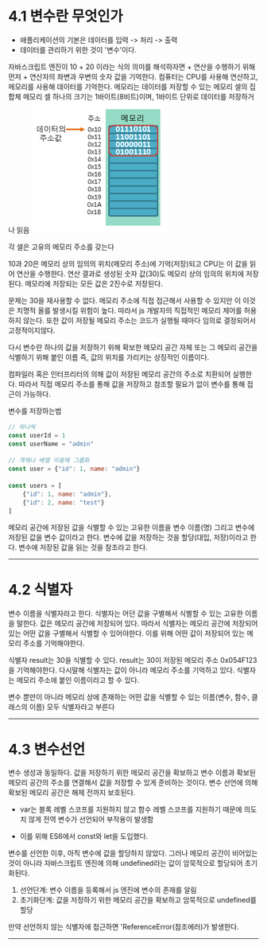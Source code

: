 # 4.1 변수란 무엇인가
- 애플리케이션의 기본은 데이터를 입력 -> 처리 -> 출력
- 데이터를 관리하기 위한 것이 '변수'이다.

자바스크립트 엔진이 10 + 20 이라는 식의 의미를 해석하자면 + 연산을 수행하기 위해 먼저 + 연산자의 좌변과 우변의 숫자 값을 기억한다. 컴퓨터는 CPU를 사용해 연산하고, 메모리를 사용해 데이터를 기억한다.
메모리는 데이터를 저장할 수 있는 메모리 셀의 집합체
메모리 셀 하나의 크기는 1바이트(8비트)이며, 1바이트 단위로 데이터를 저장하거나 읽음
![메모리](../assets/img/04_1.png)

각 셀은 고유의 메모리 주소를 갖는다

10과 20은 메모리 상의 임의의 위치(메모리 주소)에 기억(저장)되고 CPU는 이 값을 읽어 연산을 수행한다. 연산 결과로 생성된 숫자 값(30)도 메모리 상의 임의의 위치에 저장된다. 메모리에 저장되는 모든 값은 2진수로 저장된다.

문제는 30을 재사용할 수 없다. 메모리 주소에 직접 접근해서 사용할 수 있지만 이 이것은 치명적 올를 발생시킬 위험이 높다. 따라서 js 개발자의 직접적인 메모리 제어를 허용하지 않는다. 또한 값이 저장될 메모리 주소는 코드가 실행될 때마다 임의로 결정되어서 고정적이지않다.

다시 변수란 하나의 값을 저장하기 위해 확보한 메모리 공간 자체 또는 그 메모리 공간을 식별하기 위해 붙인 이름 즉, 값의 위치를 가리키는 상징적인 이름이다.

컴파일러 혹은 인터프리터의 의해 값이 저장된 메모리 공간의 주소로 치환되어 실행한다. 따라서 직접 메모리 주소를 통해 값을 저장하고 참조할 필요가 없이 변수를 통해 접근이 가능하다.

변수를 저장하는법
```js
// 하나씩
const userId = 1
const userName = "admin"

// 객체나 배열 이용해 그룹화
const user = {"id": 1, name: "admin"}

const users = [
    {"id": 1, name: "admin"},
    {"id": 2, name: "test"}
]
```

메모리 공간에 저장된 값을 식별할 수 있는 고유한 이름을 변수 이름(명) 그리고 변수에 저장된 값을 변수 값이라고 한다.
변수에 값을 저장하는 것을 할당(대입, 저장)이라고 한다.
변수에 저장된 값을 읽는 것을 참조라고 한다.

--------------------------------------------------------

# 4.2 식별자
변수 이름을 식별자라고 한다.
식별자는 어던 값을 구별해서 식별할 수 있는 고유한 이름을 말한다.
값은 메모리 공간에 저장되어 있다. 따라서 식별자는 메모리 공간에 저장되어 있는 어떤 값을 구별해서 식별할 수 있어야한다. 이를 위해 어떤 값이 저장되어 있는 메모리 주소를 기억해야한다.

식별자 result는 30을 식별할 수 있다. result는 30이 저장된 메모리 주소 0x054F123을 기억해야한다.
다시말해 식별자는 값이 아니라 메모리 주소를 기억하고 있다. 식별자는 메모리 주소에 붙인 이름이라고 할 수 있다. 

변수 뿐만이 아니라 메모리 상에 존재하는 어떤 값을 식별할 수 있는 이름(변수, 함수, 클래스의 이름) 모두 식별자라고 부른다

--------------------------------------------------------

# 4.3 변수선언
변수 생성과 동일하다.
값을 저장하기 위한 메모리 공간을 확보하고 변수 이름과 확보된 메모리 공간의 주소를 연결해서 값을 저장할 수 있게 준비하는 것이다.
변수 선언에 의해 확보된  메모리 공간은 해제 전까지 보호된다.

- var는 블록 레벨 스코프를 지원하지 않고 함수 레벨 스코프를 지원하기 때문에 의도치 않게 전역 변수가 선언되어 부작용이 발생함

- 이를 위해 ES6에서 const와 let을 도입했다.


변수를 선언한 이후, 아직 변수에 값을 할당하지 않았다. 그러나 메모리 공간이 비어있는 것이 아니라 자바스크립트 엔진에 의해 undefined라는 값이 암묵적으로 할당되어 초기화된다.
1. 선언단계: 변수 이름을 등록해서 js 엔진에 변수의 존재를 알림
2. 초기화단계: 값을 저정하기 위한 메모리 공간을 확보하고 암묵적으로 undefined를 할당

만약 선언하지 않는 식별자에 접근하면 'ReferenceError(참조에러)가 발생한다.

--------------------------------------------------------
